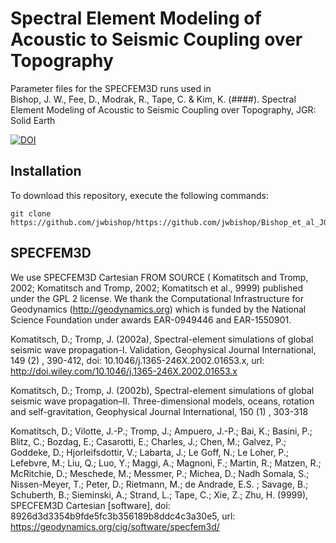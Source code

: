 Spectral Element Modeling of Acoustic to Seismic Coupling over Topography
===========================================================

Parameter files for the SPECFEM3D runs used in
<br />
Bishop, J. W., Fee, D., Modrak, R., Tape, C. & Kim, K. (####). Spectral Element Modeling of Acoustic to Seismic Coupling over Topography, JGR: Solid Earth

[![DOI](https://zenodo.org/badge/435504620.svg)](https://zenodo.org/badge/latestdoi/435504620)

Installation
------------
To download this repository, execute the following commands:

```
git clone https://github.com/jwbishop/https://github.com/jwbishop/Bishop_et_al_JGR_Spectral_Element_Modeling_of_Acoustic_to_Seismic_Coupling_over_Topography.git
```

SPECFEM3D
---------------------
We use SPECFEM3D Cartesian FROM SOURCE ( Komatitsch and Tromp, 2002; Komatitsch and Tromp, 2002; Komatitsch et al., 9999) published under the GPL 2 license. We thank the Computational Infrastructure for Geodynamics (http://geodynamics.org) which is funded by the National Science Foundation under awards EAR-0949446 and EAR-1550901.

Komatitsch, D.; Tromp, J. (2002a), Spectral-element simulations of global seismic wave propagation-I. Validation, Geophysical Journal International, 149 (2) , 390-412, doi: 10.1046/j.1365-246X.2002.01653.x, url: http://doi.wiley.com/10.1046/j.1365-246X.2002.01653.x

Komatitsch, D.; Tromp, J. (2002b), Spectral-element simulations of global seismic wave propagation–II. Three-dimensional models, oceans, rotation and self-gravitation, Geophysical Journal International, 150 (1) , 303-318

Komatitsch, D.; Vilotte, J.-P.; Tromp, J.; Ampuero, J.-P.; Bai, K.; Basini, P.; Blitz, C.; Bozdag, E.; Casarotti, E.; Charles, J.; Chen, M.; Galvez, P.; Goddeke, D.; Hjorleifsdottir, V.; Labarta, J.; Le Goff, N.; Le Loher, P.; Lefebvre, M.; Liu, Q.; Luo, Y.; Maggi, A.; Magnoni, F.; Martin, R.; Matzen, R.; McRitchie, D.; Meschede, M.; Messmer, P.; Michea, D.; Nadh Somala, S.; Nissen-Meyer, T.; Peter, D.; Rietmann, M.; de Andrade, E.S. ; Savage, B.; Schuberth, B.; Sieminski, A.; Strand, L.; Tape, C.; Xie, Z.; Zhu, H. (9999), SPECFEM3D Cartesian [software], doi: 8926d3d3354b9fde5fc3b356189b8ddc4c3a30e5, url: https://geodynamics.org/cig/software/specfem3d/
